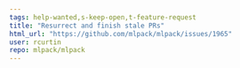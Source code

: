 ```yaml
---
tags: help-wanted,s-keep-open,t-feature-request
title: "Resurrect and finish stale PRs"
html_url: "https://github.com/mlpack/mlpack/issues/1965"
user: rcurtin
repo: mlpack/mlpack
---
```



